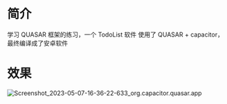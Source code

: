 # 简介

学习 QUASAR 框架的练习，一个 TodoList 软件
使用了 QUASAR + capacitor，最终编译成了安卓软件

# 效果

![Screenshot_2023-05-07-16-36-22-633_org.capacitor.quasar.app](https://myimagess.oss-cn-beijing.aliyuncs.com/Screenshot_2023-05-07-16-36-22-633_org.capacitor.quasar.app.jpg)
